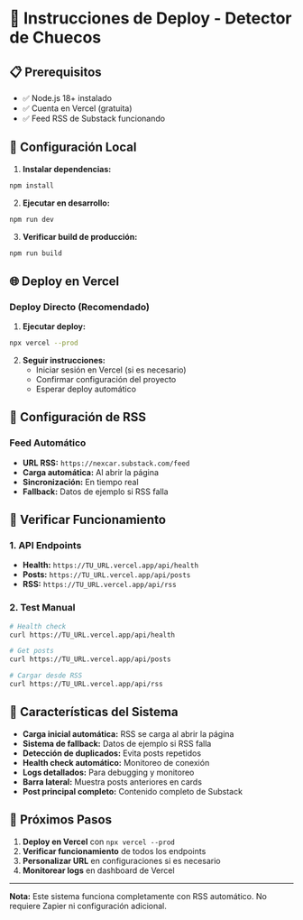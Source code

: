 # 🚀 Instrucciones de Deploy - Detector de Chuecos

## 📋 Prerequisitos

- ✅ Node.js 18+ instalado
- ✅ Cuenta en Vercel (gratuita)
- ✅ Feed RSS de Substack funcionando

## 🔧 Configuración Local

1. **Instalar dependencias:**
```bash
npm install
```

2. **Ejecutar en desarrollo:**
```bash
npm run dev
```

3. **Verificar build de producción:**
```bash
npm run build
```

## 🌐 Deploy en Vercel

### Deploy Directo (Recomendado)

1. **Ejecutar deploy:**
```bash
npx vercel --prod
```

2. **Seguir instrucciones:**
   - Iniciar sesión en Vercel (si es necesario)
   - Confirmar configuración del proyecto
   - Esperar deploy automático

## 🔗 Configuración de RSS

### Feed Automático
- **URL RSS:** `https://nexcar.substack.com/feed`
- **Carga automática:** Al abrir la página
- **Sincronización:** En tiempo real
- **Fallback:** Datos de ejemplo si RSS falla

## 🧪 Verificar Funcionamiento

### 1. API Endpoints

- **Health:** `https://TU_URL.vercel.app/api/health`
- **Posts:** `https://TU_URL.vercel.app/api/posts`
- **RSS:** `https://TU_URL.vercel.app/api/rss`

### 2. Test Manual

```bash
# Health check
curl https://TU_URL.vercel.app/api/health

# Get posts
curl https://TU_URL.vercel.app/api/posts

# Cargar desde RSS
curl https://TU_URL.vercel.app/api/rss
```

## 🚀 Características del Sistema

- **Carga inicial automática:** RSS se carga al abrir la página
- **Sistema de fallback:** Datos de ejemplo si RSS falla
- **Detección de duplicados:** Evita posts repetidos
- **Health check automático:** Monitoreo de conexión
- **Logs detallados:** Para debugging y monitoreo
- **Barra lateral:** Muestra posts anteriores en cards
- **Post principal completo:** Contenido completo de Substack

## 🎯 Próximos Pasos

1. **Deploy en Vercel** con `npx vercel --prod`
2. **Verificar funcionamiento** de todos los endpoints
3. **Personalizar URL** en configuraciones si es necesario
4. **Monitorear logs** en dashboard de Vercel

---

**Nota:** Este sistema funciona completamente con RSS automático. No requiere Zapier ni configuración adicional.
